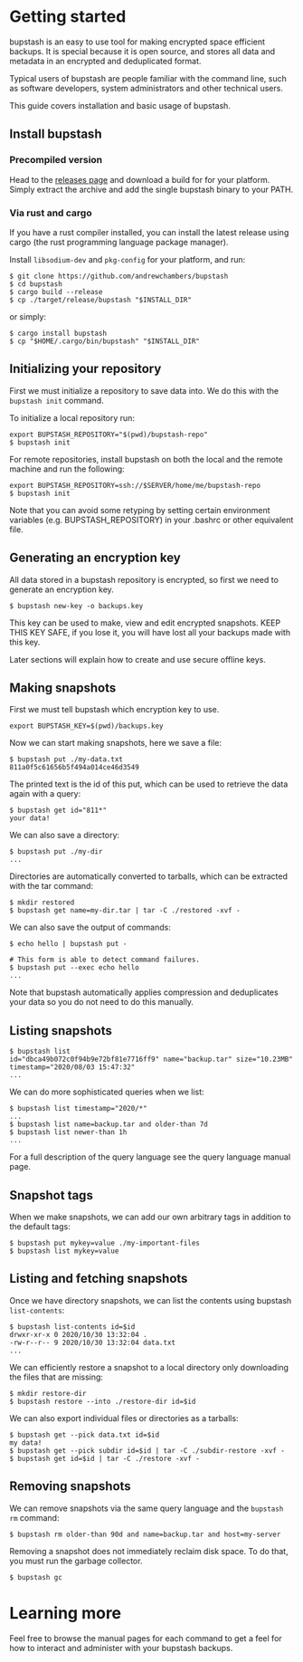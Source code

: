 # Getting started

bupstash is an easy to use tool for making encrypted space efficient backups.
It is special because it is open source, and stores all data and metadata in an encrypted
and deduplicated format.

Typical users of bupstash are people familiar with the command line, such as software developers,
system administrators and other technical users.

This guide covers installation and basic usage of bupstash.

## Install bupstash

### Precompiled version 

Head to the [releases page](https://github.com/andrewchambers/bupstash/releases) and download a
build for for your platform. Simply extract the archive and add the single bupstash binary to
your PATH.

### Via rust and cargo

If you have a rust compiler installed, you can install the latest release
using cargo (the rust programming language package manager).

Install `libsodium-dev` and `pkg-config` for your platform, and run:


```
$ git clone https://github.com/andrewchambers/bupstash
$ cd bupstash
$ cargo build --release
$ cp ./target/release/bupstash "$INSTALL_DIR"
```

or simply:

```
$ cargo install bupstash
$ cp "$HOME/.cargo/bin/bupstash" "$INSTALL_DIR"
```

## Initializing your repository

First we must initialize a repository to save data into.  We do this with the `bupstash init` command.

To initialize a local repository run:
```
export BUPSTASH_REPOSITORY="$(pwd)/bupstash-repo"
$ bupstash init
```

For remote repositories, install bupstash on both the local and the remote machine and run the following:

```
export BUPSTASH_REPOSITORY=ssh://$SERVER/home/me/bupstash-repo
$ bupstash init
```

Note that you can avoid some retyping by setting certain environment variables (e.g.
BUPSTASH_REPOSITORY) in your .bashrc or other equivalent file.

## Generating an encryption key

All data stored in a bupstash repository is encrypted, so first we need to generate an encryption key.

```
$ bupstash new-key -o backups.key
```

This key can be used to make, view and edit encrypted snapshots. 
KEEP THIS KEY SAFE, if you lose it, you will have lost all your backups made with this key.

Later sections will explain how to create and use secure offline keys.

## Making snapshots

First we must tell bupstash which encryption key to use.
```
export BUPSTASH_KEY=$(pwd)/backups.key
```

Now we can start making snapshots, here we save a file:

```
$ bupstash put ./my-data.txt
811a0f5c61656b5f494a014ce46d3549
```

The printed text is the id of this put, which can be used 
to retrieve the data again with a query:

```
$ bupstash get id="811*"
your data!
```

We can also save a directory:

```
$ bupstash put ./my-dir
...
```

Directories are automatically converted to tarballs, which can be extracted with the tar command:

```
$ mkdir restored
$ bupstash get name=my-dir.tar | tar -C ./restored -xvf -
```

We can also save the output of commands:

```
$ echo hello | bupstash put -

# This form is able to detect command failures.
$ bupstash put --exec echo hello
...
```

Note that bupstash automatically applies compression and deduplicates your data so you 
do not need to do this manually.

## Listing snapshots

```
$ bupstash list 
id="dbca49b072c0f94b9e72bf81e7716ff9" name="backup.tar" size="10.23MB" timestamp="2020/08/03 15:47:32"
...
```

We can do more sophisticated queries when we list:

```
$ bupstash list timestamp="2020/*"
...
$ bupstash list name=backup.tar and older-than 7d
$ bupstash list newer-than 1h
...
```

For a full description of the query language see the query language manual page.

## Snapshot tags

When we make snapshots, we can add our own arbitrary tags in addition to the default tags:

```
$ bupstash put mykey=value ./my-important-files 
$ bupstash list mykey=value
```

## Listing and fetching snapshots

Once we have directory snapshots, we can list the contents using bupstash `list-contents`:

```
$ bupstash list-contents id=$id
drwxr-xr-x 0 2020/10/30 13:32:04 .
-rw-r--r-- 9 2020/10/30 13:32:04 data.txt
...
```

We can efficiently restore a snapshot to a local directory only downloading the files that are missing:
```
$ mkdir restore-dir
$ bupstash restore --into ./restore-dir id=$id
```

We can also export individual files or directories as a tarballs:

```
$ bupstash get --pick data.txt id=$id
my data!
$ bupstash get --pick subdir id=$id | tar -C ./subdir-restore -xvf -
$ bupstash get id=$id | tar -C ./restore -xvf -
```

## Removing snapshots

We can remove snapshots via the same query language and the `bupstash rm` command:

```
$ bupstash rm older-than 90d and name=backup.tar and host=my-server
```

Removing a snapshot does not immediately reclaim disk space.  To do that, you must run the 
garbage collector.

```
$ bupstash gc
```

# Learning more

Feel free to browse the manual pages for each command to get a feel for how to interact and administer with your bupstash backups.